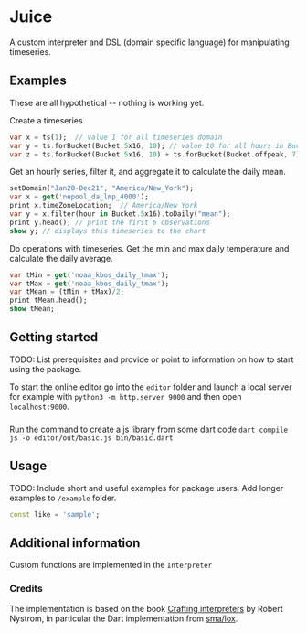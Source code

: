 <!-- 
This README describes the package. If you publish this package to pub.dev,
this README's contents appear on the landing page for your package.

For information about how to write a good package README, see the guide for
[writing package pages](https://dart.dev/guides/libraries/writing-package-pages). 

For general information about developing packages, see the Dart guide for
[creating packages](https://dart.dev/guides/libraries/create-library-packages)
and the Flutter guide for
[developing packages and plugins](https://flutter.dev/developing-packages). 
-->
# Juice

A custom interpreter and DSL (domain specific language) for manipulating timeseries.  

## Examples

These are all hypothetical -- nothing is working yet.  

Create a timeseries
```dart
var x = ts(1);  // value 1 for all timeseries domain
var y = ts.forBucket(Bucket.5x16, 10); // value 10 for all hours in Bucket 5x16
var z = ts.forBucket(Bucket.5x16, 10) + ts.forBucket(Bucket.offpeak, 7); // value 10 for peak hours, 7 for offpeak hours
```


Get an hourly series, filter it, and aggregate it to calculate the daily mean.
```dart
setDomain("Jan20-Dec21", "America/New_York");
var x = get('nepool_da_lmp_4000');
print x.timeZoneLocation;  // America/New_York 
var y = x.filter(hour in Bucket.5x16).toDaily("mean");
print y.head(); // print the first 6 observations
show y; // displays this timeseries to the chart
```

Do operations with timeseries.  Get the min and max daily temperature and calculate 
the daily average.
```dart
var tMin = get('noaa_kbos_daily_tmax'); 
var tMax = get('noaa_kbos_daily_tmax');
var tMean = (tMin + tMax)/2;
print tMean.head();
show tMean;
```


## Getting started

TODO: List prerequisites and provide or point to information on how to
start using the package.

To start the online editor go into the `editor` folder and launch a local server
for example with `python3 -m http.server 9000` and then open `localhost:9000`. 




###

Run the command to create a js library from some dart code
`dart compile js -o editor/out/basic.js bin/basic.dart`


## Usage

TODO: Include short and useful examples for package users. Add longer examples
to `/example` folder. 

```dart
const like = 'sample';
```

## Additional information

Custom functions are implemented in the `Interpreter` 

### Credits
The implementation is based on the book [Crafting interpreters](https://craftinginterpreters.com/) 
by Robert Nystrom, in particular the Dart implementation from 
[sma/lox](https://github.com/sma/lox).
